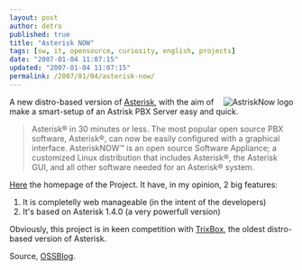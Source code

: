 ```yaml
---
layout: post
author: detro
published: true
title: "Asterisk NOW"
tags: [sw, it, opensource, curiosity, english, projects]
date: "2007-01-04 11:07:15"
updated: "2007-01-04 11:07:15"
permalink: /2007/01/04/asterisk-now/
---
```


<img src="http://www.asterisknow.org/files/asterisknow_logo.png" alt="AstriskNow logo" align="right" />
A new distro-based version of <a href="http://www.asterisk.org">Asterisk</a>, with the aim of make a smart-setup of an Astrisk PBX Server easy and quick.

<blockquote>Asterisk® in 30 minutes or less. The most popular open source PBX software, Asterisk®, can now be easily configured with a graphical interface. AsteriskNOW™ is an open source Software Appliance; a customized Linux distribution that includes Asterisk®, the Asterisk GUI, and all other software needed for an Asterisk® system.</blockquote>

<a href="http://www.asterisknow.org/">Here</a> the homepage of the Project. It have, in my opinion, 2 big features:
<ol>
	<li>It is completelly web manageable (in the intent of the developers)</li>
	<li>It's based on Asterisk 1.4.0 (a very powerfull version)</li>
</ol>

Obviously, this project is in keen competition with <a href="http://www.trixbox.org/index.php">TrixBox</a>, the oldest distro-based version of Asterisk.

Source, <a href="http://www.ossblog.it/post/1744/asterisknow-un-centralino-voip-in-30-minuti">OSSBlog</a>.
